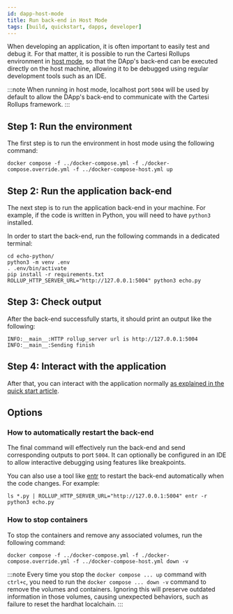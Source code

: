 ```yaml
---
id: dapp-host-mode
title: Run back-end in Host Mode
tags: [build, quickstart, dapps, developer]
---
```


When developing an application, it is often important to easily test and debug it. For that matter, it is possible to run the Cartesi Rollups environment in [host mode](./overview.md#host-mode), so that the DApp's back-end can be executed directly on the host machine, allowing it to be debugged using regular development tools such as an IDE.

:::note
When running in host mode, localhost port `5004` will be used by default to allow the DApp's back-end to communicate with the Cartesi Rollups framework.
:::

## Step 1: Run the environment

The first step is to run the environment in host mode using the following command:

```shell
docker compose -f ../docker-compose.yml -f ./docker-compose.override.yml -f ../docker-compose-host.yml up
```

## Step 2: Run the application back-end

The next step is to run the application back-end in your machine. For example, if the code is written in Python, you will need to have `python3` installed.

In order to start the back-end, run the following commands in a dedicated terminal:

```shell
cd echo-python/
python3 -m venv .env
. .env/bin/activate
pip install -r requirements.txt
ROLLUP_HTTP_SERVER_URL="http://127.0.0.1:5004" python3 echo.py
```

## Step 3: Check output

After the back-end successfully starts, it should print an output like the following:

```log
INFO:__main__:HTTP rollup_server url is http://127.0.0.1:5004
INFO:__main__:Sending finish
```

## Step 4: Interact with the application

After that, you can interact with the application normally [as explained in the quick start article](./run-dapp.md#interacting-with-the-application).

## Options

### How to automatically restart the back-end

The final command will effectively run the back-end and send corresponding outputs to port `5004`.
It can optionally be configured in an IDE to allow interactive debugging using features like breakpoints.

You can also use a tool like [entr](https://eradman.com/entrproject/) to restart the back-end automatically when the code changes. For example:

```shell
ls *.py | ROLLUP_HTTP_SERVER_URL="http://127.0.0.1:5004" entr -r python3 echo.py
```

### How to stop containers

To stop the containers and remove any associated volumes, run the following command:

```shell
docker compose -f ../docker-compose.yml -f ./docker-compose.override.yml -f ../docker-compose-host.yml down -v
```

:::note
Every time you stop the `docker compose ... up` command with `ctrl+c`, you need to run the `docker compose ... down -v`  command to remove the volumes and containers. Ignoring this will preserve outdated information in those volumes, causing unexpected behaviors, such as failure to reset the hardhat localchain.
:::